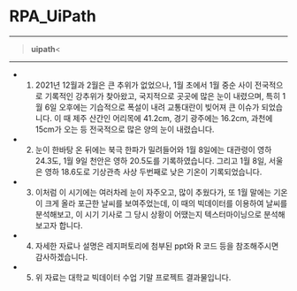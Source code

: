 # RPA_UiPath
-----

>__uipath__<
-----

+ 1. 2021년 12월과 2월은 큰 추위가 없었으나, 1월 초에서 1월 중순 사이 전국적으로 기록적인 강추위가 찾아왔고, 국지적으로 곳곳에 많은 눈이 내렸으며, 특히 1월 6일 오후에는 기습적으로 폭설이 내려 교통대란이 빚어져 큰 이슈가 되었습니다. 이 때 제주 산간인 어리목에 41.2cm, 경기 광주에는 16.2cm, 과천에 15cm가 오는 등 전국적으로 많은 양의 눈이 내렸습니다. 
+ 2. 눈이 한바탕 온 뒤에는 북극 한파가 밀려들어와 1월 8일에는 대관령이 영하 24.3도, 1월 9일 천안은 영하 20.5도를 기록하였습니다. 그리고 1월 8일, 서울은 영하 18.6도로 기상관측 사상 두번째로 낮은 기온이 기록되었습니다.
+ 3. 이처럼 이 시기에는 여러차레 눈이 자주오고, 많이 추웠다가, 또 1월 말에는 기온이 크게 올라 포근한 날씨를 보여주었는데, 이 때의 빅데이터를 이용하여 날씨를 분석해보고, 이 시기 기사로 그 당시 상황이 어땠는지 텍스터마이닝으로 분석해보고자 합니다.
+ 4. 자세한 자료나 설명은 레지퍼토리에 첨부된 ppt와 R 코드 등을 참조해주시면 감사하겠습니다.
+ 5. 위 자료는 대학교 빅데이터 수업 기말 프로젝트 결과물입니다.



